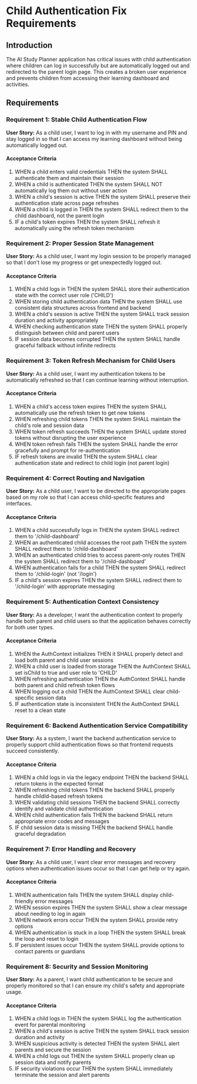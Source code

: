 # Child Authentication Fix Requirements

## Introduction

The AI Study Planner application has critical issues with child authentication where children can log in successfully but are automatically logged out and redirected to the parent login page. This creates a broken user experience and prevents children from accessing their learning dashboard and activities.

## Requirements

### Requirement 1: Stable Child Authentication Flow

**User Story:** As a child user, I want to log in with my username and PIN and stay logged in so that I can access my learning dashboard without being automatically logged out.

#### Acceptance Criteria

1. WHEN a child enters valid credentials THEN the system SHALL authenticate them and maintain their session
2. WHEN a child is authenticated THEN the system SHALL NOT automatically log them out without user action
3. WHEN a child's session is active THEN the system SHALL preserve their authentication state across page refreshes
4. WHEN a child is logged in THEN the system SHALL redirect them to the child dashboard, not the parent login
5. IF a child's token expires THEN the system SHALL refresh it automatically using the refresh token mechanism

### Requirement 2: Proper Session State Management

**User Story:** As a child user, I want my login session to be properly managed so that I don't lose my progress or get unexpectedly logged out.

#### Acceptance Criteria

1. WHEN a child logs in THEN the system SHALL store their authentication state with the correct user role ('CHILD')
2. WHEN storing child authentication data THEN the system SHALL use consistent data structures across frontend and backend
3. WHEN a child's session is active THEN the system SHALL track session duration and activity appropriately
4. WHEN checking authentication state THEN the system SHALL properly distinguish between child and parent users
5. IF session data becomes corrupted THEN the system SHALL handle graceful fallback without infinite redirects

### Requirement 3: Token Refresh Mechanism for Child Users

**User Story:** As a child user, I want my authentication tokens to be automatically refreshed so that I can continue learning without interruption.

#### Acceptance Criteria

1. WHEN a child's access token expires THEN the system SHALL automatically use the refresh token to get new tokens
2. WHEN refreshing child tokens THEN the system SHALL maintain the child's role and session data
3. WHEN token refresh succeeds THEN the system SHALL update stored tokens without disrupting the user experience
4. WHEN token refresh fails THEN the system SHALL handle the error gracefully and prompt for re-authentication
5. IF refresh tokens are invalid THEN the system SHALL clear authentication state and redirect to child login (not parent login)

### Requirement 4: Correct Routing and Navigation

**User Story:** As a child user, I want to be directed to the appropriate pages based on my role so that I can access child-specific features and interfaces.

#### Acceptance Criteria

1. WHEN a child successfully logs in THEN the system SHALL redirect them to '/child-dashboard'
2. WHEN an authenticated child accesses the root path THEN the system SHALL redirect them to '/child-dashboard'
3. WHEN an authenticated child tries to access parent-only routes THEN the system SHALL redirect them to '/child-dashboard'
4. WHEN authentication fails for a child THEN the system SHALL redirect them to '/child-login' (not '/login')
5. IF a child's session expires THEN the system SHALL redirect them to '/child-login' with appropriate messaging

### Requirement 5: Authentication Context Consistency

**User Story:** As a developer, I want the authentication context to properly handle both parent and child users so that the application behaves correctly for both user types.

#### Acceptance Criteria

1. WHEN the AuthContext initializes THEN it SHALL properly detect and load both parent and child user sessions
2. WHEN a child user is loaded from storage THEN the AuthContext SHALL set isChild to true and user role to 'CHILD'
3. WHEN refreshing authentication THEN the AuthContext SHALL handle both parent and child refresh token flows
4. WHEN logging out a child THEN the AuthContext SHALL clear child-specific session data
5. IF authentication state is inconsistent THEN the AuthContext SHALL reset to a clean state

### Requirement 6: Backend Authentication Service Compatibility

**User Story:** As a system, I want the backend authentication service to properly support child authentication flows so that frontend requests succeed consistently.

#### Acceptance Criteria

1. WHEN a child logs in via the legacy endpoint THEN the backend SHALL return tokens in the expected format
2. WHEN refreshing child tokens THEN the backend SHALL properly handle childId-based refresh tokens
3. WHEN validating child sessions THEN the backend SHALL correctly identify and validate child authentication
4. WHEN child authentication fails THEN the backend SHALL return appropriate error codes and messages
5. IF child session data is missing THEN the backend SHALL handle graceful degradation

### Requirement 7: Error Handling and Recovery

**User Story:** As a child user, I want clear error messages and recovery options when authentication issues occur so that I can get help or try again.

#### Acceptance Criteria

1. WHEN authentication fails THEN the system SHALL display child-friendly error messages
2. WHEN session expires THEN the system SHALL show a clear message about needing to log in again
3. WHEN network errors occur THEN the system SHALL provide retry options
4. WHEN authentication is stuck in a loop THEN the system SHALL break the loop and reset to login
5. IF persistent issues occur THEN the system SHALL provide options to contact parents or guardians

### Requirement 8: Security and Session Monitoring

**User Story:** As a parent, I want child authentication to be secure and properly monitored so that I can ensure my child's safety and appropriate usage.

#### Acceptance Criteria

1. WHEN a child logs in THEN the system SHALL log the authentication event for parental monitoring
2. WHEN a child's session is active THEN the system SHALL track session duration and activity
3. WHEN suspicious activity is detected THEN the system SHALL alert parents and secure the session
4. WHEN a child logs out THEN the system SHALL properly clean up session data and notify parents
5. IF security violations occur THEN the system SHALL immediately terminate the session and alert parents